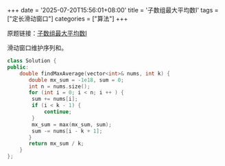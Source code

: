 +++
date = '2025-07-20T15:56:01+08:00'
title = '子数组最大平均数I'
tags = ["定长滑动窗口"]
categories = ["算法"]
+++

原题链接：[子数组最大平均数I](https://leetcode.cn/problems/maximum-average-subarray-i/description/)

滑动窗口维护序列和。

```cpp
class Solution {
public:
    double findMaxAverage(vector<int>& nums, int k) {
       double mx_sum = -1e18, sum = 0;
       int n = nums.size();
       for (int i = 0; i < n; i ++ ) {
        sum += nums[i];
        if (i < k - 1) {
            continue;
        }
        mx_sum = max(mx_sum, sum);
        sum -= nums[i - k + 1];
       }
       return mx_sum / k;
    }
};
```
